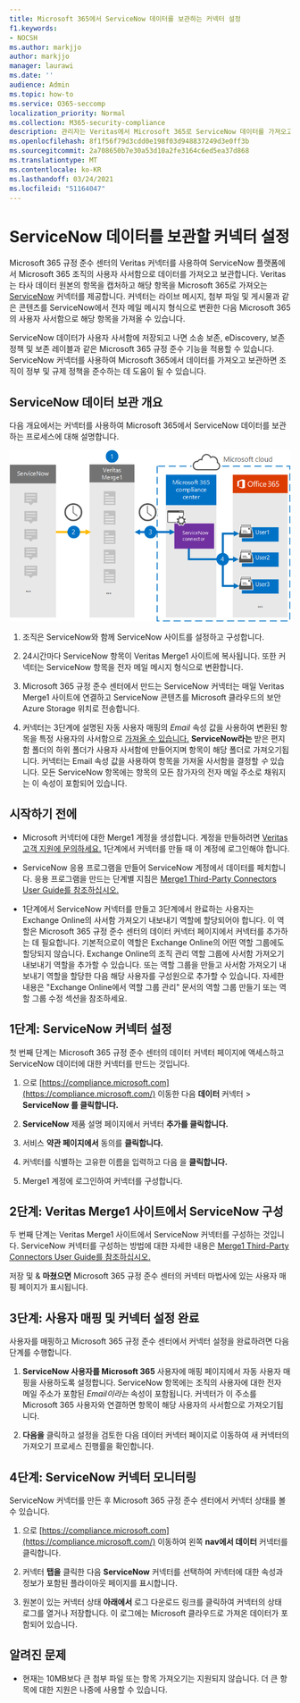 ```yaml
---
title: Microsoft 365에서 ServiceNow 데이터를 보관하는 커넥터 설정
f1.keywords:
- NOCSH
ms.author: markjjo
author: markjjo
manager: laurawi
ms.date: ''
audience: Admin
ms.topic: how-to
ms.service: O365-seccomp
localization_priority: Normal
ms.collection: M365-security-compliance
description: 관리자는 Veritas에서 Microsoft 365로 ServiceNow 데이터를 가져오고 보관하는 커넥터를 설정할 수 있습니다. 이 커넥터를 사용하면 타사 데이터 원본의 데이터를 Microsoft 365에 보관할 수 있습니다. 이 데이터를 보관한 후 법적 보존, 콘텐츠 검색 및 보존 정책과 같은 규정 준수 기능을 사용하여 타사 데이터를 관리할 수 있습니다.
ms.openlocfilehash: 8f1f56f79d3cdd0e198f03d948837249d3e0ff3b
ms.sourcegitcommit: 2a708650b7e30a53d10a2fe3164c6ed5ea37d868
ms.translationtype: MT
ms.contentlocale: ko-KR
ms.lasthandoff: 03/24/2021
ms.locfileid: "51164047"
---
```

# <a name="set-up-a-connector-to-archive-servicenow-data"></a>ServiceNow 데이터를 보관할 커넥터 설정

Microsoft 365 규정 준수 센터의 Veritas 커넥터를 사용하여 ServiceNow 플랫폼에서 Microsoft 365 조직의 사용자 사서함으로 데이터를 가져오고 보관합니다. Veritas는 타사 데이터 원본의 항목을 캡처하고 해당 항목을 Microsoft 365로 가져오는 [ServiceNow](https://globanet.com/servicenow/) 커넥터를 제공합니다. 커넥터는 라이브 메시지, 첨부 파일 및 게시물과 같은 콘텐츠를 ServiceNow에서 전자 메일 메시지 형식으로 변환한 다음 Microsoft 365의 사용자 사서함으로 해당 항목을 가져올 수 있습니다.

ServiceNow 데이터가 사용자 사서함에 저장되고 나면 소송 보존, eDiscovery, 보존 정책 및 보존 레이블과 같은 Microsoft 365 규정 준수 기능을 적용할 수 있습니다. ServiceNow 커넥터를 사용하여 Microsoft 365에서 데이터를 가져오고 보관하면 조직이 정부 및 규제 정책을 준수하는 데 도움이 될 수 있습니다.

## <a name="overview-of-archiving-servicenow-data"></a>ServiceNow 데이터 보관 개요

다음 개요에서는 커넥터를 사용하여 Microsoft 365에서 ServiceNow 데이터를 보관하는 프로세스에 대해 설명합니다.

![ServiceNow 데이터에 대한 보관 워크플로](../media/ServiceNowConnectorWorkflow.png)

1. 조직은 ServiceNow와 함께 ServiceNow 사이트를 설정하고 구성합니다.

2. 24시간마다 ServiceNow 항목이 Veritas Merge1 사이트에 복사됩니다. 또한 커넥터는 ServiceNow 항목을 전자 메일 메시지 형식으로 변환합니다.

3. Microsoft 365 규정 준수 센터에서 만드는 ServiceNow 커넥터는 매일 Veritas Merge1 사이트에 연결하고 ServiceNow 콘텐츠를 Microsoft 클라우드의 보안 Azure Storage 위치로 전송합니다.

4. 커넥터는 3단계에 설명된 자동 사용자 매핑의 *Email* 속성 값을 사용하여 변환된 항목을 특정 사용자의 사서함으로 [가져올 수 있습니다.](#step-3-map-users-and-complete-the-connector-setup) **ServiceNow라는** 받은 편지함 폴더의 하위 폴더가 사용자 사서함에 만들어지며 항목이 해당 폴더로 가져오기됩니다. 커넥터는 Email 속성 값을 사용하여 항목을 가져올 사서함을 결정할 *수* 있습니다. 모든 ServiceNow 항목에는 항목의 모든 참가자의 전자 메일 주소로 채워지는 이 속성이 포함되어 있습니다.

## <a name="before-you-begin"></a>시작하기 전에

- Microsoft 커넥터에 대한 Merge1 계정을 생성합니다. 계정을 만들하려면 [Veritas 고객 지원에 문의하세요.](https://www.veritas.com/content/support/) 1단계에서 커넥터를 만들 때 이 계정에 로그인해야 합니다.

- ServiceNow 응용 프로그램을 만들어 ServiceNow 계정에서 데이터를 페치합니다. 응용 프로그램을 만드는 단계별 지침은 [Merge1 Third-Party Connectors User Guide를 참조하십시오.](https://docs.ms.merge1.globanetportal.com/Merge1%20Third-Party%20Connectors%20ServiceNow%20User%20Guide%20.pdf)

- 1단계에서 ServiceNow 커넥터를 만들고 3단계에서 완료하는 사용자는 Exchange Online의 사서함 가져오기 내보내기 역할에 할당되어야 합니다. 이 역할은 Microsoft 365 규정 준수 센터의 데이터 커넥터 페이지에서 커넥터를 추가하는 데 필요합니다.  기본적으로이 역할은 Exchange Online의 어떤 역할 그룹에도 할당되지 않습니다. Exchange Online의 조직 관리 역할 그룹에 사서함 가져오기 내보내기 역할을 추가할 수 있습니다. 또는 역할 그룹을 만들고 사서함 가져오기 내보내기 역할을 할당한 다음 해당 사용자를 구성원으로 추가할 수 있습니다. 자세한 내용은 "Exchange [](/Exchange/permissions-exo/role-groups#create-role-groups) Online에서 [](/Exchange/permissions-exo/role-groups#modify-role-groups) 역할 그룹 관리" 문서의 역할 그룹 만들기 또는 역할 그룹 수정 섹션을 참조하세요.

## <a name="step-1-set-up-the-servicenow-connector"></a>1단계: ServiceNow 커넥터 설정

첫 번째 단계는 Microsoft  365 규정 준수 센터의 데이터 커넥터 페이지에 액세스하고 ServiceNow 데이터에 대한 커넥터를 만드는 것입니다.

1. 으로 [https://compliance.microsoft.com](https://compliance.microsoft.com/) 이동한 다음 **데이터** 커넥터  >  **ServiceNow 를 클릭합니다.**

2. **ServiceNow** 제품 설명 페이지에서 커넥터 **추가를 클릭합니다.**

3. 서비스 **약관 페이지에서** 동의를 **클릭합니다.**

4. 커넥터를 식별하는 고유한 이름을 입력하고 다음 을 **클릭합니다.**

5. Merge1 계정에 로그인하여 커넥터를 구성합니다.

## <a name="step-2-configure-the-servicenow-on-the-veritas-merge1-site"></a>2단계: Veritas Merge1 사이트에서 ServiceNow 구성

두 번째 단계는 Veritas Merge1 사이트에서 ServiceNow 커넥터를 구성하는 것입니다. ServiceNow 커넥터를 구성하는 방법에 대한 자세한 내용은 [Merge1 Third-Party Connectors User Guide를 참조하십시오.](https://docs.ms.merge1.globanetportal.com/Merge1%20Third-Party%20Connectors%20ServiceNow%20User%20Guide%20.pdf)

저장 및 & **마쳤으면**  Microsoft 365 규정 준수 센터의 커넥터 마법사에 있는 사용자 매핑 페이지가 표시됩니다.

## <a name="step-3-map-users-and-complete-the-connector-setup"></a>3단계: 사용자 매핑 및 커넥터 설정 완료

사용자를 매핑하고 Microsoft 365 규정 준수 센터에서 커넥터 설정을 완료하려면 다음 단계를 수행합니다.

1. **ServiceNow 사용자를 Microsoft 365** 사용자에 매핑 페이지에서 자동 사용자 매핑을 사용하도록 설정합니다. ServiceNow 항목에는 조직의 사용자에 대한 전자 메일 주소가 포함된 *Email이라는* 속성이 포함됩니다. 커넥터가 이 주소를 Microsoft 365 사용자와 연결하면 항목이 해당 사용자의 사서함으로 가져오기됩니다.

2. **다음을** 클릭하고 설정을 검토한 다음  데이터 커넥터 페이지로 이동하여 새 커넥터의 가져오기 프로세스 진행률을 확인합니다.

## <a name="step-4-monitor-the-servicenow-connector"></a>4단계: ServiceNow 커넥터 모니터링

ServiceNow 커넥터를 만든 후 Microsoft 365 규정 준수 센터에서 커넥터 상태를 볼 수 있습니다.

1. 으로 [https://compliance.microsoft.com](https://compliance.microsoft.com/) 이동하여 왼쪽 **nav에서 데이터** 커넥터를 클릭합니다.

2. 커넥터 **탭을** 클릭한 다음 **ServiceNow** 커넥터를 선택하여 커넥터에 대한 속성과 정보가 포함된 플라이아웃 페이지를 표시합니다.

3. 원본이 있는 커넥터 상태  **아래에서** 로그 다운로드 링크를 클릭하여 커넥터의 상태 로그를 열거나 저장합니다. 이 로그에는 Microsoft 클라우드로 가져온 데이터가 포함되어 있습니다.

## <a name="known-issues"></a>알려진 문제

- 현재는 10MB보다 큰 첨부 파일 또는 항목 가져오기는 지원되지 않습니다. 더 큰 항목에 대한 지원은 나중에 사용할 수 있습니다.